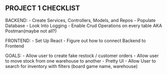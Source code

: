PROJECT 1 CHECKLIST
--------------------------------

BACKEND:
    - Create Services, Controllers, Models, and Repos
    - Populate Database
    - Look Into Logging
    - Enable Crud Operations on every table AKA Postman(maybe not all?)

FRONTEND:
    - Set Up React
    - Figure out how to connect Backend to Frontend


GOALS:
    - Allow user to create fake restock / customer orders
    - Allow user to move stock from one warehouse to another
    - Pretty UI
    - Allow User to search for inventory with filters (board game name, warehouse)
